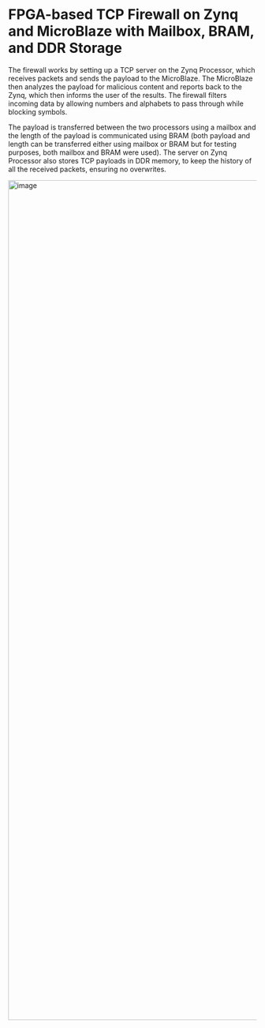 # FPGA-based TCP Firewall on Zynq and MicroBlaze with Mailbox, BRAM, and DDR Storage
The firewall works by setting up a TCP server on the Zynq Processor, which receives packets and sends the payload to the MicroBlaze. The MicroBlaze then analyzes the payload for malicious content and reports back to the Zynq, which then informs the user of the results. The firewall filters incoming data by allowing numbers and alphabets to pass through while blocking symbols.

The payload is transferred between the two processors using a mailbox and the length of the payload is communicated using BRAM (both payload and length can be transferred either using mailbox or BRAM but for testing purposes, both mailbox and BRAM were used). The server on Zynq Processor also stores TCP payloads in DDR memory, to keep the history of all the received packets, ensuring no overwrites.

<img width="1702" alt="image" src="https://github.com/user-attachments/assets/08d36b57-8f5a-45dc-aacc-1dfe65d58ae5">
